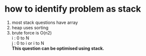 # how to identify problem as stack
1. most stack questions have array
2. heap uses sorting
3. brute force is O(n2)  
    i : 0 to N  
    j : 0 to i or i to N  
    **This question can be optimised using stack.**
    